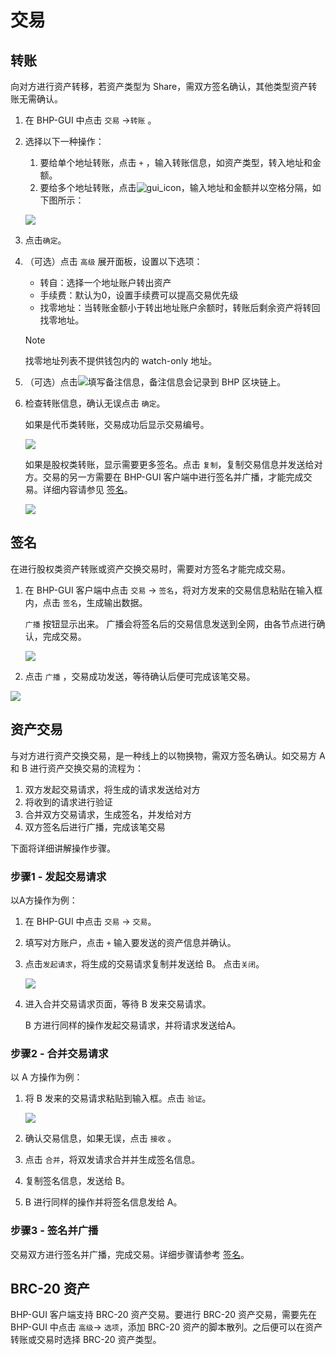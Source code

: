 # 交易

## 转账

向对方进行资产转移，若资产类型为 Share，需双方签名确认，其他类型资产转账无需确认。

1. 在 BHP-GUI 中点击 `交易` ->`转账` 。

2. 选择以下一种操作：

   1. 要给单个地址转账，点击 `+` ，输入转账信息，如资产类型，转入地址和金额。
   2. 要给多个地址转账，点击![gui_icon](../../assets/gui_icon.png)，输入地址和金额并以空格分隔，如下图所示：

   ![](../../assets/gui_10.png)

3. 点击`确定`。

4. （可选）点击 `高级` 展开面板，设置以下选项：

   - 转自：选择一个地址账户转出资产
   - 手续费：默认为0，设置手续费可以提高交易优先级
   - 找零地址：当转账金额小于转出地址账户余额时，转账后剩余资产将转回找零地址。

   > [!Note]
   >
   > 找零地址列表不提供钱包内的 watch-only 地址。

5. （可选）点击![](../../assets/gui_remark.png)填写备注信息，备注信息会记录到 BHP 区块链上。

6. 检查转账信息，确认无误点击 `确定`。

   如果是代币类转账，交易成功后显示交易编号。

   ![](../../assets/i.png)

   如果是股权类转账，显示需要更多签名。点击 `复制`，复制交易信息并发送给对方。交易的另一方需要在 BHP-GUI 客户端中进行签名并广播，才能完成交易。详细内容请参见 [签名](#签名)。

   ![](../../assets/l.png)



## 签名

在进行股权类资产转账或资产交换交易时，需要对方签名才能完成交易。

1. 在 BHP-GUI 客户端中点击 `交易` -> `签名`，将对方发来的交易信息粘贴在输入框内，点击 `签名`，生成输出数据。

   `广播` 按钮显示出来。 广播会将签名后的交易信息发送到全网，由各节点进行确认，完成交易。

   ![](../../assets/u.png)

2. 点击 `广播` ，交易成功发送，等待确认后便可完成该笔交易。

![](../../assets/gui_30.png)

## 资产交易

与对方进行资产交换交易，是一种线上的以物换物，需双方签名确认。如交易方 A 和 B 进行资产交换交易的流程为：

1. 双方发起交易请求，将生成的请求发送给对方
2. 将收到的请求进行验证
3. 合并双方交易请求，生成签名，并发给对方
4. 双方签名后进行广播，完成该笔交易

下面将详细讲解操作步骤。

### 步骤1 - 发起交易请求

以A方操作为例：

1. 在 BHP-GUI 中点击 `交易` -> `交易`。

2. 填写对方账户，点击 `+` 输入要发送的资产信息并确认。

3. 点击`发起请求`，将生成的交易请求复制并发送给 B。 点击`关闭`。

   ![](../../assets/gui_19.png)

4. 进入合并交易请求页面，等待 B 发来交易请求。

   B 方进行同样的操作发起交易请求，并将请求发送给A。

### 步骤2 - 合并交易请求

以 A 方操作为例：

1. 将 B 发来的交易请求粘贴到输入框。点击 `验证`。

   ![](../../assets/gui_20.png)

2. 确认交易信息，如果无误，点击 `接收` 。

3. 点击 `合并`，将双发请求合并并生成签名信息。

4. 复制签名信息，发送给 B。

5. B 进行同样的操作并将签名信息发给 A。

### 步骤3 - 签名并广播

交易双方进行签名并广播，完成交易。详细步骤请参考 [签名](#签名)。

## BRC-20 资产

BHP-GUI 客户端支持 BRC-20 资产交易。要进行 BRC-20 资产交易，需要先在 BHP-GUI 中点击 `高级`-> `选项`，添加 BRC-20 资产的脚本散列。之后便可以在资产转账或交易时选择 BRC-20 资产类型。